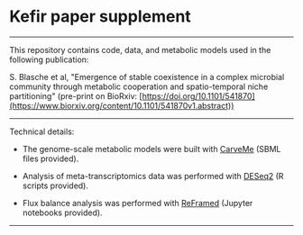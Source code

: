 # Kefir paper supplement
-----

This repository contains code, data, and metabolic models used in the following publication:

S. Blasche et al, "Emergence of stable coexistence in a complex microbial community through metabolic cooperation and spatio-temporal niche partitioning" (pre-print on BioRxiv: [https://doi.org/10.1101/541870](https://www.biorxiv.org/content/10.1101/541870v1.abstract))

-----

Technical details:

- The genome-scale metabolic models were built with [CarveMe](https://github.com/cdanielmachado/carveme) (SBML files provided).

- Analysis of meta-transcriptomics data was performed with [DESeq2](https://bioconductor.org/packages/release/bioc/html/DESeq2.html) (R scripts provided).

- Flux balance analysis was performed with [ReFramed](https://github.com/cdanielmachado/reframed) (Jupyter notebooks provided).

-----




